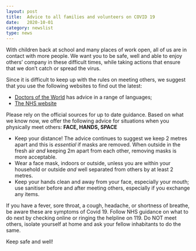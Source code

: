 ```yaml
---
layout: post
title:  Advice to all families and volunteers on COVID 19
date:   2020-10-01
category: newslist
type: news
---
```


With children back at school and many places of work open, all of us are in contact with more people. We want you to be safe, well and able to enjoy others’ company in these difficult times, while taking actions that ensure that we don’t catch or spread the virus.

Since it is difficult to keep up with the rules on meeting others, we suggest that you use the following websites to find out the latest:

-	[Doctors of the World](https://www.doctorsoftheworld.org.uk/coronavirus-information/) has advice in a range of languages;
-	[The NHS website](https://www.nhs.uk/conditions/coronavirus-covid-19/.)

Please rely on the official sources for up to date guidance. Based on what we know now, we offer the following advice for situations when you physically meet others: **FACE, HANDS, SPACE**

-	Keep your distance! The advice continues to suggest we keep 2 metres apart and this is *essential* if masks are removed.  When outside in the fresh air *and* keeping 2m apart from each other, removing masks is more acceptable.
-	Wear a face mask, indoors or outside, unless you are within your household or outside *and* well separated from others by at least 2 metres.
-	Keep your hands clean and away from your face, especially your mouth; use sanitiser before and after meeting others, especially if you exchange any items.

If you have a fever, sore throat, a cough, headache, or shortness of breathe, be aware  these are symptoms of Covid 19. Follow NHS guidance on what to do next by checking online or ringing the helpline on 119. Do NOT meet others, isolate yourself at home and ask your fellow inhabitants to do the same.  

Keep safe and well!
